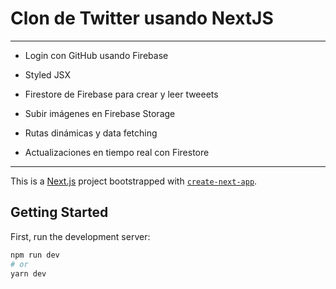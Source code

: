 # Clon de Twitter usando NextJS

---

- Login con GitHub usando Firebase
- Styled JSX

- Firestore de Firebase para crear y leer tweeets

- Subir imágenes en Firebase Storage

- Rutas dinámicas y data fetching

- Actualizaciones en tiempo real con Firestore

---

This is a [Next.js](https://nextjs.org/) project bootstrapped with [`create-next-app`](https://github.com/vercel/next.js/tree/canary/packages/create-next-app).

## Getting Started

First, run the development server:

```bash
npm run dev
# or
yarn dev
```
